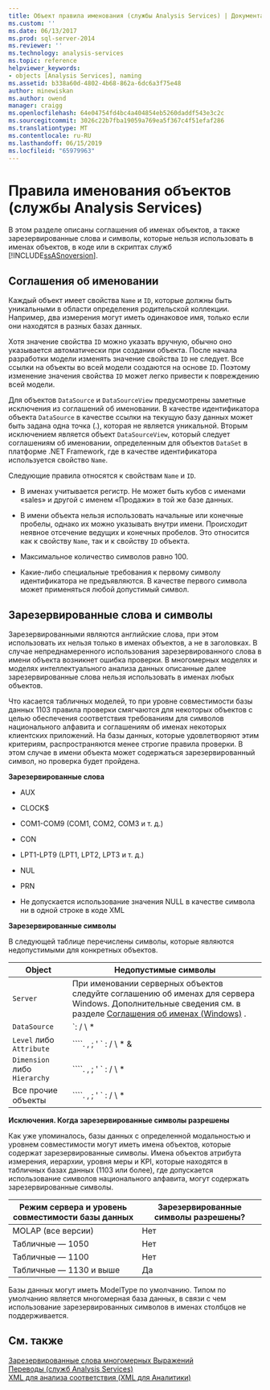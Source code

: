 ```yaml
---
title: Объект правила именования (службы Analysis Services) | Документация Майкрософт
ms.custom: ''
ms.date: 06/13/2017
ms.prod: sql-server-2014
ms.reviewer: ''
ms.technology: analysis-services
ms.topic: reference
helpviewer_keywords:
- objects [Analysis Services], naming
ms.assetid: b338a60d-4802-4b68-862a-6dc6a3f75e48
author: minewiskan
ms.author: owend
manager: craigg
ms.openlocfilehash: 64e04754fd4bc4a404854eb5260daddf543e3c2c
ms.sourcegitcommit: 3026c22b7fba19059a769ea5f367c4f51efaf286
ms.translationtype: MT
ms.contentlocale: ru-RU
ms.lasthandoff: 06/15/2019
ms.locfileid: "65979963"
---
```

# <a name="object-naming-rules-analysis-services"></a>Правила именования объектов (службы Analysis Services)
  В этом разделе описаны соглашения об именах объектов, а также зарезервированные слова и символы, которые нельзя использовать в именах объектов, в коде или в скриптах служб [!INCLUDE[ssASnoversion](../../../includes/ssasnoversion-md.md)].  
  
##  <a name="bkmk_Names"></a> Соглашения об именовании  
 Каждый объект имеет свойства `Name` и `ID`, которые должны быть уникальными в области определения родительской коллекции. Например, два измерения могут иметь одинаковое имя, только если они находятся в разных базах данных.  
  
 Хотя значение свойства `ID` можно указать вручную, обычно оно указывается автоматически при создании объекта. После начала разработки модели изменять значение свойства `ID` не следует. Все ссылки на объекты во всей модели создаются на основе `ID`. Поэтому изменение значения свойства `ID` может легко привести к повреждению всей модели.  
  
 Для объектов `DataSource` и `DataSourceView` предусмотрены заметные исключения из соглашений об именовании. В качестве идентификатора объекта `DataSource` в качестве ссылки на текущую базу данных может быть задана одна точка (.), которая не является уникальной. Вторым исключением является объект `DataSourceView`, который следует соглашениям об именовании, определенным для объектов `DataSet` в платформе .NET Framework, где в качестве идентификатора используется свойство `Name`.  
  
 Следующие правила относятся к свойствам `Name` и `ID`.  
  
-   В именах учитывается регистр. Не может быть кубов с именами «sales» и другой с именем «Продажи» в той же базе данных.  
  
-   В имени объекта нельзя использовать начальные или конечные пробелы, однако их можно указывать внутри имени. Происходит неявное отсечение ведущих и конечных пробелов. Это относится как к свойству `Name`, так и к свойству `ID` объекта.  
  
-   Максимальное количество символов равно 100.  
  
-   Какие-либо специальные требования к первому символу идентификатора не предъявляются. В качестве первого символа может применяться любой допустимый символ.  
  
##  <a name="bkmk_reserved"></a> Зарезервированные слова и символы  
 Зарезервированными являются английские слова, при этом использовать их нельзя только в именах объектов, а не в заголовках. В случае непреднамеренного использования зарезервированного слова в имени объекта возникнет ошибка проверки. В многомерных моделях и моделях интеллектуального анализа данных описанные далее зарезервированные слова нельзя использовать в именах любых объектов.  
  
 Что касается табличных моделей, то при уровне совместимости базы данных 1103 правила проверки смягчаются для некоторых объектов с целью обеспечения соответствия требованиям для символов национального алфавита и соглашениям об именах некоторых клиентских приложений. На базы данных, которые удовлетворяют этим критериям, распространяются менее строгие правила проверки. В этом случае в имени объекта может содержаться зарезервированный символ, но проверка будет пройдена.  
  
 **Зарезервированные слова**  
  
-   AUX  
  
-   CLOCK$  
  
-   COM1-COM9 (COM1, COM2, COM3 и т. д.)  
  
-   CON  
  
-   LPT1-LPT9 (LPT1, LPT2, LPT3 и т. д.)  
  
-   NUL  
  
-   PRN  
  
-   Не допускается использование значения NULL в качестве символа ни в одной строке в коде XML  
  
 **Зарезервированные символы**  
  
 В следующей таблице перечислены символы, которые являются недопустимыми для конкретных объектов.  
  
|Object|Недопустимые символы|  
|------------|------------------------|  
|`Server`|При именовании серверных объектов следуйте соглашению об именах для сервера Windows. Дополнительные сведения см. в разделе [Соглашения об именах (Windows)](/windows/desktop/DNS/naming-conventions) .|  
|`DataSource`|`: / \ * | ? " () [] {} <>`|  
|`Level` либо `Attribute`|````. , ; ' ` : / \ * &| ? " & % $ ! + = [] {} \< >````|  
|`Dimension` либо `Hierarchy`|````. , ; ' ` : / \ * | ? " & % $ ! + = () [] {} \<,>````|  
|Все прочие объекты|````. , ; ' ` : / \ * | ? " & % $ ! + = () [] {} \< >````|  
  
 **Исключения. Когда зарезервированные символы разрешены**  
  
 Как уже упоминалось, базы данных с определенной модальностью и уровнем совместимости могут иметь имена объектов, которые содержат зарезервированные символы. Имена объектов атрибута измерения, иерархии, уровня меры и KPI, которые находятся в табличных базах данных (1103 или более), где допускается использование символов национального алфавита, могут содержать зарезервированные символы.  
  
|Режим сервера и уровень совместимости базы данных|Зарезервированные символы разрешены?|  
|--------------------------------------------------|----------------------------------|  
|MOLAP (все версии)|Нет|  
|Табличные — 1050|Нет|  
|Табличные — 1100|Нет|  
|Табличные — 1130 и выше|Да|  
  
 Базы данных могут иметь ModelType по умолчанию. Типом по умолчанию является многомерная база данных, в связи с чем использование зарезервированных символов в именах столбцов не поддерживается.  
  
## <a name="see-also"></a>См. также  
 [Зарезервированные слова многомерных Выражений](/sql/mdx/mdx-reserved-words)   
 [Переводы &#40;служб Analysis Services&#41;](../../../analysis-services/translations-analysis-services.md)   
 [XML для анализа соответствия &#40;XML для Аналитики&#41;](https://docs.microsoft.com/bi-reference/xmla/xml-for-analysis-compliance-xmla)  
  
  
